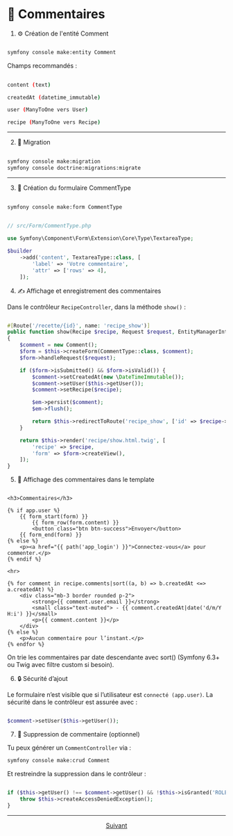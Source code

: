 # 💬 Commentaires

1. ⚙️ Création de l'entité Comment

```bash

symfony console make:entity Comment

```


Champs recommandés :

```bash
  
content (text)

createdAt (datetime_immutable)

user (ManyToOne vers User)

recipe (ManyToOne vers Recipe)

```

---

2. 🧪 Migration

```bash
  
symfony console make:migration
symfony console doctrine:migrations:migrate

```

---

3. 📝 Création du formulaire CommentType

```bash
  
symfony console make:form CommentType

```


```php
  
// src/Form/CommentType.php

use Symfony\Component\Form\Extension\Core\Type\TextareaType;

$builder
    ->add('content', TextareaType::class, [
        'label' => 'Votre commentaire',
        'attr' => ['rows' => 4],
    ]);

```

4. ✍️ Affichage et enregistrement des commentaires

Dans le contrôleur `RecipeController`, dans la méthode `show()` :

```php

#[Route('/recette/{id}', name: 'recipe_show')]
public function show(Recipe $recipe, Request $request, EntityManagerInterface $em): Response
{
    $comment = new Comment();
    $form = $this->createForm(CommentType::class, $comment);
    $form->handleRequest($request);

    if ($form->isSubmitted() && $form->isValid()) {
        $comment->setCreatedAt(new \DateTimeImmutable());
        $comment->setUser($this->getUser());
        $comment->setRecipe($recipe);

        $em->persist($comment);
        $em->flush();

        return $this->redirectToRoute('recipe_show', ['id' => $recipe->getId()]);
    }

    return $this->render('recipe/show.html.twig', [
        'recipe' => $recipe,
        'form' => $form->createView(),
    ]);
}

```

5. 🧾 Affichage des commentaires dans le template

```twig

<h3>Commentaires</h3>

{% if app.user %}
    {{ form_start(form) }}
        {{ form_row(form.content) }}
        <button class="btn btn-success">Envoyer</button>
    {{ form_end(form) }}
{% else %}
    <p><a href="{{ path('app_login') }}">Connectez-vous</a> pour commenter.</p>
{% endif %}

<hr>

{% for comment in recipe.comments|sort((a, b) => b.createdAt <=> a.createdAt) %}
    <div class="mb-3 border rounded p-2">
        <strong>{{ comment.user.email }}</strong>
        <small class="text-muted"> - {{ comment.createdAt|date('d/m/Y H:i') }}</small>
        <p>{{ comment.content }}</p>
    </div>
{% else %}
    <p>Aucun commentaire pour l’instant.</p>
{% endfor %}

```
On trie les commentaires par date descendante avec sort() (Symfony 6.3+ ou Twig avec filtre custom si besoin).

6. 🔒 Sécurité d’ajout

Le formulaire n’est visible que si l’utilisateur est `connecté (app.user)`. La sécurité dans le contrôleur est assurée avec :

```php

$comment->setUser($this->getUser());

```

7. 🧹 Suppression de commentaire (optionnel)

Tu peux générer un `CommentController` via :

```bash
symfony console make:crud Comment
```

Et restreindre la suppression dans le contrôleur :

```php

if ($this->getUser() !== $comment->getUser() && !$this->isGranted('ROLE_ADMIN')) {
    throw $this->createAccessDeniedException();
}

```

---

<p align="center">
  <a href="./theme-sombre-clair.md">Suivant</a>
</p>